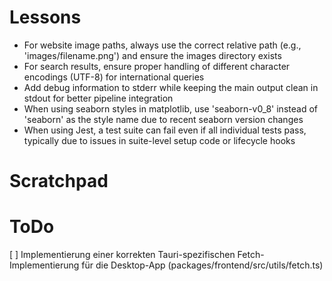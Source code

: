 # Lessons

- For website image paths, always use the correct relative path (e.g., 'images/filename.png') and ensure the images directory exists
- For search results, ensure proper handling of different character encodings (UTF-8) for international queries
- Add debug information to stderr while keeping the main output clean in stdout for better pipeline integration
- When using seaborn styles in matplotlib, use 'seaborn-v0_8' instead of 'seaborn' as the style name due to recent seaborn version changes
- When using Jest, a test suite can fail even if all individual tests pass, typically due to issues in suite-level setup code or lifecycle hooks

# Scratchpad

# ToDo
[ ] Implementierung einer korrekten Tauri-spezifischen Fetch-Implementierung für die Desktop-App (packages/frontend/src/utils/fetch.ts)